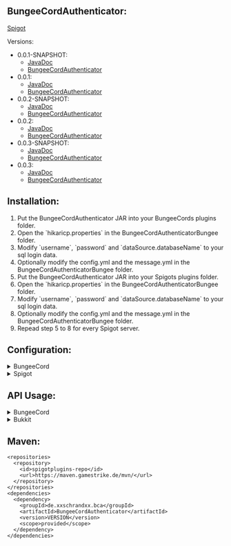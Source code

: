 ## BungeeCordAuthenticator:
[Spigot](https://www.spigotmc.org/resources/bungeecordauthenticator.87669/)

Versions:
  * 0.0.1-SNAPSHOT:
    * [JavaDoc](https://maven.gamestrike.de/docs/BungeeCordAuthenticator/0.0.1-SNAPSHOT/apidocs/)
    * [BungeeCordAuthenticator](https://maven.gamestrike.de/docs/BungeeCordAuthenticator/0.0.1-SNAPSHOT/BungeeCordAuthenticator-0.0.1-SNAPSHOT.jar)
  * 0.0.1:
    * [JavaDoc](https://maven.gamestrike.de/docs/BungeeCordAuthenticator/0.0.1/apidocs/)
    * [BungeeCordAuthenticator](https://maven.gamestrike.de/docs/BungeeCordAuthenticator/0.0.1/BungeeCordAuthenticator-0.0.1.jar)
  * 0.0.2-SNAPSHOT:
    * [JavaDoc](https://maven.gamestrike.de/docs/BungeeCordAuthenticator/0.0.2-SNAPSHOT/apidocs/)
    * [BungeeCordAuthenticator](https://maven.gamestrike.de/docs/BungeeCordAuthenticator/0.0.2-SNAPSHOT/BungeeCordAuthenticator-0.0.2-SNAPSHOT.jar)
  * 0.0.2:
    * [JavaDoc](https://maven.gamestrike.de/docs/BungeeCordAuthenticator/0.0.2/apidocs/)
    * [BungeeCordAuthenticator](https://maven.gamestrike.de/docs/BungeeCordAuthenticator/0.0.2/BungeeCordAuthenticator-0.0.2.jar)
  * 0.0.3-SNAPSHOT:
    * [JavaDoc](https://maven.gamestrike.de/docs/BungeeCordAuthenticator/0.0.3-SNAPSHOT/apidocs/)
    * [BungeeCordAuthenticator](https://maven.gamestrike.de/docs/BungeeCordAuthenticator/0.0.3-SNAPSHOT/BungeeCordAuthenticator-0.0.3-SNAPSHOT.jar)
  * 0.0.3:
    * [JavaDoc](https://maven.gamestrike.de/docs/BungeeCordAuthenticator/0.0.3/apidocs/)
    * [BungeeCordAuthenticator](https://maven.gamestrike.de/docs/BungeeCordAuthenticator/0.0.3/BungeeCordAuthenticator-0.0.3.jar)

## Installation:
<ol>
<li>Put the BungeeCordAuthenticator JAR into your BungeeCords plugins folder.</li>
<li>Open the `hikaricp.properties` in the BungeeCordAuthenticatorBungee folder.</li>
<li>Modify `username`, `password` and `dataSource.databaseName` to your sql login data.</li>
<li>Optionally modify the config.yml and the message.yml in the BungeeCordAuthenticatorBungee folder.</li>
<li>Put the BungeeCordAuthenticator JAR into your Spigots plugins folder.</li>
<li>Open the `hikaricp.properties` in the BungeeCordAuthenticatorBungee folder.</li>
<li>Modify `username`, `password` and `dataSource.databaseName` to your sql login data.</li>
<li>Optionally modify the config.yml and the message.yml in the BungeeCordAuthenticatorBungee folder.</li>
<li>Repead step 5 to 8 for every Spigot server.</li>
</ol>

## Configuration:
<details>
<summary>BungeeCord</summary>

``` YAML
# Weather the plugin should post debug information
debug: false
session:
  # Weather sessions should be enabled.
  enabled: false
  # Amount of minutes a session should last.
  length: 5
registration:
  # Max accounts per IP.
  maxaccountsperip: 5
  # Min characters for the password.
  mincharacters: 8
login:
  # Max attempts for logins until the user gets kicked.
  maxattempts: 3
protection:
  # Weather serverswitching should be allowed.
  allowserverswitch: false
  # Weather sending messages should be allowed.
  allowmessagesend: false
  # Weather getting messages should be allowed.
  allowmessagereceive: false
  # List of allowed Commands.
  allowedcommands:
  - command1
  - command2
unauthenticated:
  kick:
    # Weather unauthenticated users should be kicked after some minutes.
    enabled: false
    # Amount of minutes until a unauthenticated gets kicked.
    length: 2
  reminder:
    # Weather unauthenticated users should get a message to login.
    enabled: true
    # Amount of seconds a message shozld get send.
    interval: 10
```
</details>

<details>
<summary>Spigot</summary>

``` YAML
# Weather the plugin should post debug information
debug: false
protection:
  # Weather serverswitching should be allowed.
  allowserverswitch: false
  # Weather sending messages should be allowed.
  allowmessagesend: false
  # Weather getting messages should be allowed.
  allowmessagereceive: false
  # List of allowed Commands.
  allowedcommands:
  - command1
  - command2
  # Weather movement should be allowed.
  allowmovement: false
teleportation:
  # Location for unauthenticated players.
  unauthed:
    # Weather unauthenticated players should get teleportet.
    enable: false
    location:
      world: world
      x: 0.0
      y: 0.0
      z: 0.0
      yaw: 0.0
      pitch: 0.0
  # Location for authenticated players after authentication.
  authed:
    # Weather authenticated players should get teleportet after authentication.
    enable: false
    location:
      world: world
      x: 0.0
      y: 0.0
      z: 0.0
      yaw: 0.0
      pitch: 0.0
```
</details>

## API Usage:
<details>
<summary>BungeeCord</summary>

``` JAVA
public BungeeCordAuthenticatorBungeeAPI getBungeeCordAuthenticatorAPI() {
  if (getProxy().getPluginManager().getPlugin("BungeeCordAuthenticatorBungee") != null) {
    return BungeeCordAuthenticatorBungee.getInstance().getAPI();
  }
  else {
    return null;
  }
}
```

</details>

<details>
<summary>Bukkit</summary>

``` JAVA
public BungeeCordAuthenticatorBukkitAPI getBungeeCordAuthenticatorAPI() {
  if (getProxy().getPluginManager().getPlugin("BungeeCordAuthenticatorBukkit") != null) {
    return BungeeCordAuthenticatorBukkit.getInstance().getAPI();
  }
  else {
    return null;
  }
}
```

</details>

## Maven:
```
<repositories>
  <repository>
    <id>spigotplugins-repo</id>
    <url>https://maven.gamestrike.de/mvn/</url>
  </repository>
</repositories>
<dependencies>
  <dependency>
    <groupId>de.xxschrandxx.bca</groupId>
    <artifactId>BungeeCordAuthenticator</artifactId>
    <version>VERSION</version>
    <scope>provided</scope>
  </dependency>
</dependencies>
```